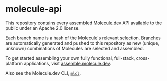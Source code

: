 # molecule-api

This repository contains every assembled [Molecule.dev](https://www.molecule.dev) API available to the public under an Apache 2.0 license.

Each branch name is a hash of the Molecule's relevant selection. Branches are automatically generated and pushed to this repository as new (unique, unknown) combinations of Molecules are selected and assembled.

To get started assembling your own fully functional, full-stack, cross-platform applications, visit [assemble.molecule.dev](https://assemble.molecule.dev).

Also see the Molecule.dev CLI, [`mlcl`](https://github.com/molecule-dev/mlcl).
